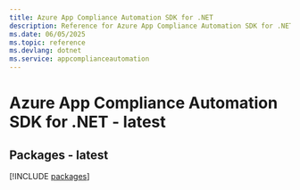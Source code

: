 ```yaml
---
title: Azure App Compliance Automation SDK for .NET
description: Reference for Azure App Compliance Automation SDK for .NET
ms.date: 06/05/2025
ms.topic: reference
ms.devlang: dotnet
ms.service: appcomplianceautomation
---
```

# Azure App Compliance Automation SDK for .NET - latest
## Packages - latest
[!INCLUDE [packages](app-compliance-automation-index.md)]